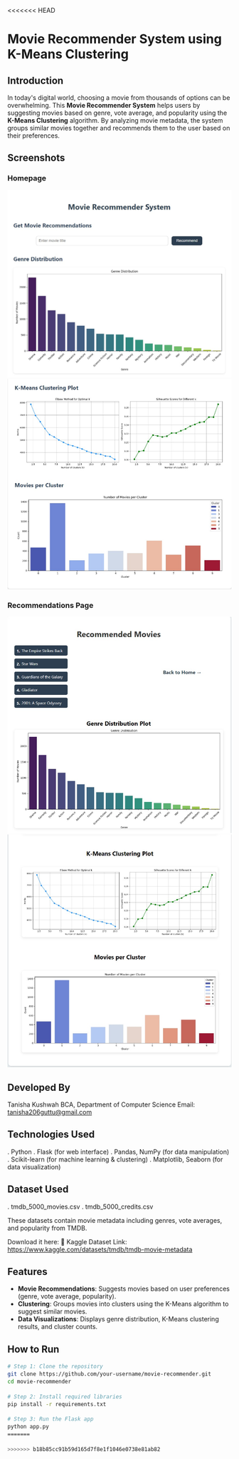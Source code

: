<<<<<<< HEAD
#  Movie Recommender System using K-Means Clustering

##  Introduction
In today's digital world, choosing a movie from thousands of options can be overwhelming. This **Movie Recommender System** helps users by suggesting movies based on genre, vote average, and popularity using the **K-Means Clustering** algorithm. By analyzing movie metadata, the system groups similar movies together and recommends them to the user based on their preferences.


##  Screenshots

### Homepage  
![Homepage 1](screenshots/homepage_1.png)  
![Homepage 2](screenshots/homepage_2.png)

### Recommendations Page  
![Recommendations 1](screenshots/recommend_1.png)  
![Recommendations 2](screenshots/recommend_2.png)

##  Developed By
Tanisha Kushwah
BCA, Department of Computer Science
Email: tanisha206guttu@gmail.com

##  Technologies Used
. Python
. Flask (for web interface)
. Pandas, NumPy (for data manipulation)
. Scikit-learn (for machine learning & clustering)
. Matplotlib, Seaborn (for data visualization)

##  Dataset Used
. tmdb_5000_movies.csv
. tmdb_5000_credits.csv

These datasets contain movie metadata including genres, vote averages, and popularity from TMDB.

Download it here:
🔗 Kaggle Dataset Link: https://www.kaggle.com/datasets/tmdb/tmdb-movie-metadata

## Features
- **Movie Recommendations**: Suggests movies based on user preferences (genre, vote average, popularity).
- **Clustering**: Groups movies into clusters using the K-Means algorithm to suggest similar movies.
- **Data Visualizations**: Displays genre distribution, K-Means clustering results, and cluster counts.


## How to Run

```bash
# Step 1: Clone the repository
git clone https://github.com/your-username/movie-recommender.git
cd movie-recommender

# Step 2: Install required libraries
pip install -r requirements.txt

# Step 3: Run the Flask app
python app.py
=======

>>>>>>> b18b85cc91b59d165d7f8e1f1046e0738e81ab82
